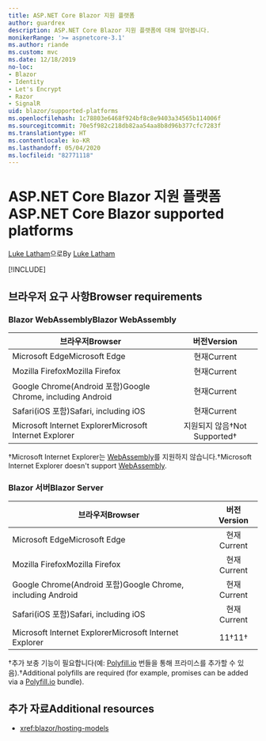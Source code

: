 ```yaml
---
title: ASP.NET Core Blazor 지원 플랫폼
author: guardrex
description: ASP.NET Core Blazor 지원 플랫폼에 대해 알아봅니다.
monikerRange: '>= aspnetcore-3.1'
ms.author: riande
ms.custom: mvc
ms.date: 12/18/2019
no-loc:
- Blazor
- Identity
- Let's Encrypt
- Razor
- SignalR
uid: blazor/supported-platforms
ms.openlocfilehash: 1c78803e6468f924bf8c8e9403a34565b114006f
ms.sourcegitcommit: 70e5f982c218db82aa54aa8b8d96b377cfc7283f
ms.translationtype: HT
ms.contentlocale: ko-KR
ms.lasthandoff: 05/04/2020
ms.locfileid: "82771118"
---
```

# <a name="aspnet-core-blazor-supported-platforms"></a><span data-ttu-id="e11be-103">ASP.NET Core Blazor 지원 플랫폼</span><span class="sxs-lookup"><span data-stu-id="e11be-103">ASP.NET Core Blazor supported platforms</span></span>

<span data-ttu-id="e11be-104">[Luke Latham](https://github.com/guardrex)으로</span><span class="sxs-lookup"><span data-stu-id="e11be-104">By [Luke Latham](https://github.com/guardrex)</span></span>

[!INCLUDE[](~/includes/blazorwasm-preview-notice.md)]

## <a name="browser-requirements"></a><span data-ttu-id="e11be-105">브라우저 요구 사항</span><span class="sxs-lookup"><span data-stu-id="e11be-105">Browser requirements</span></span>

### <a name="blazor-webassembly"></a><span data-ttu-id="e11be-106">Blazor WebAssembly</span><span class="sxs-lookup"><span data-stu-id="e11be-106">Blazor WebAssembly</span></span>

| <span data-ttu-id="e11be-107">브라우저</span><span class="sxs-lookup"><span data-stu-id="e11be-107">Browser</span></span>                          | <span data-ttu-id="e11be-108">버전</span><span class="sxs-lookup"><span data-stu-id="e11be-108">Version</span></span>               |
| -------------------------------- | :-------------------: |
| <span data-ttu-id="e11be-109">Microsoft Edge</span><span class="sxs-lookup"><span data-stu-id="e11be-109">Microsoft Edge</span></span>                   | <span data-ttu-id="e11be-110">현재</span><span class="sxs-lookup"><span data-stu-id="e11be-110">Current</span></span>               |
| <span data-ttu-id="e11be-111">Mozilla Firefox</span><span class="sxs-lookup"><span data-stu-id="e11be-111">Mozilla Firefox</span></span>                  | <span data-ttu-id="e11be-112">현재</span><span class="sxs-lookup"><span data-stu-id="e11be-112">Current</span></span>               |
| <span data-ttu-id="e11be-113">Google Chrome(Android 포함)</span><span class="sxs-lookup"><span data-stu-id="e11be-113">Google Chrome, including Android</span></span> | <span data-ttu-id="e11be-114">현재</span><span class="sxs-lookup"><span data-stu-id="e11be-114">Current</span></span>               |
| <span data-ttu-id="e11be-115">Safari(iOS 포함)</span><span class="sxs-lookup"><span data-stu-id="e11be-115">Safari, including iOS</span></span>            | <span data-ttu-id="e11be-116">현재</span><span class="sxs-lookup"><span data-stu-id="e11be-116">Current</span></span>               |
| <span data-ttu-id="e11be-117">Microsoft Internet Explorer</span><span class="sxs-lookup"><span data-stu-id="e11be-117">Microsoft Internet Explorer</span></span>      | <span data-ttu-id="e11be-118">지원되지 않음&dagger;</span><span class="sxs-lookup"><span data-stu-id="e11be-118">Not Supported&dagger;</span></span> |

<span data-ttu-id="e11be-119">&dagger;Microsoft Internet Explorer는 [WebAssembly](https://webassembly.org)를 지원하지 않습니다.</span><span class="sxs-lookup"><span data-stu-id="e11be-119">&dagger;Microsoft Internet Explorer doesn't support [WebAssembly](https://webassembly.org).</span></span>

### <a name="blazor-server"></a><span data-ttu-id="e11be-120">Blazor 서버</span><span class="sxs-lookup"><span data-stu-id="e11be-120">Blazor Server</span></span>

| <span data-ttu-id="e11be-121">브라우저</span><span class="sxs-lookup"><span data-stu-id="e11be-121">Browser</span></span>                          | <span data-ttu-id="e11be-122">버전</span><span class="sxs-lookup"><span data-stu-id="e11be-122">Version</span></span>    |
| -------------------------------- | :--------: |
| <span data-ttu-id="e11be-123">Microsoft Edge</span><span class="sxs-lookup"><span data-stu-id="e11be-123">Microsoft Edge</span></span>                   | <span data-ttu-id="e11be-124">현재</span><span class="sxs-lookup"><span data-stu-id="e11be-124">Current</span></span>    |
| <span data-ttu-id="e11be-125">Mozilla Firefox</span><span class="sxs-lookup"><span data-stu-id="e11be-125">Mozilla Firefox</span></span>                  | <span data-ttu-id="e11be-126">현재</span><span class="sxs-lookup"><span data-stu-id="e11be-126">Current</span></span>    |
| <span data-ttu-id="e11be-127">Google Chrome(Android 포함)</span><span class="sxs-lookup"><span data-stu-id="e11be-127">Google Chrome, including Android</span></span> | <span data-ttu-id="e11be-128">현재</span><span class="sxs-lookup"><span data-stu-id="e11be-128">Current</span></span>    |
| <span data-ttu-id="e11be-129">Safari(iOS 포함)</span><span class="sxs-lookup"><span data-stu-id="e11be-129">Safari, including iOS</span></span>            | <span data-ttu-id="e11be-130">현재</span><span class="sxs-lookup"><span data-stu-id="e11be-130">Current</span></span>    |
| <span data-ttu-id="e11be-131">Microsoft Internet Explorer</span><span class="sxs-lookup"><span data-stu-id="e11be-131">Microsoft Internet Explorer</span></span>      | <span data-ttu-id="e11be-132">11&dagger;</span><span class="sxs-lookup"><span data-stu-id="e11be-132">11&dagger;</span></span> |

<span data-ttu-id="e11be-133">&dagger;추가 보충 기능이 필요합니다(예: [Polyfill.io](https://polyfill.io/v3/) 번들을 통해 프라미스를 추가할 수 있음).</span><span class="sxs-lookup"><span data-stu-id="e11be-133">&dagger;Additional polyfills are required (for example, promises can be added via a [Polyfill.io](https://polyfill.io/v3/) bundle).</span></span>

## <a name="additional-resources"></a><span data-ttu-id="e11be-134">추가 자료</span><span class="sxs-lookup"><span data-stu-id="e11be-134">Additional resources</span></span>

* <xref:blazor/hosting-models>
